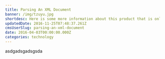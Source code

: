 ```yaml
---
title: Parsing An XML Document
banner: /img/tzuyu.jpg
shortdesc: Here is some more information about this product that is only revealed once clicked on.
updatedDate: 2016-11-25T07:48:37.261Z
cmsUserSlug: parsing-an-xml-document
date: 2016-04-03T00:00:00.000Z
categories: technology
---
```


asdgadsgadsgsda
